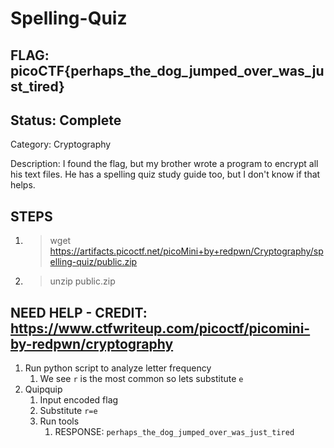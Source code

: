 # Spelling-Quiz

## FLAG: picoCTF{perhaps_the_dog_jumped_over_was_just_tired}

## Status: Complete

Category: Cryptography

Description: I found the flag, but my brother wrote a program to encrypt all his text files. He has a spelling quiz study guide too, but I don't know if that helps.

## STEPS

1. > wget <https://artifacts.picoctf.net/picoMini+by+redpwn/Cryptography/spelling-quiz/public.zip>
2. > unzip public.zip

## NEED HELP - CREDIT: <https://www.ctfwriteup.com/picoctf/picomini-by-redpwn/cryptography>

1. Run python script to analyze letter frequency
   1. We see `r` is the most common so lets substitute `e`
2. Quipquip
   1. Input encoded flag
   2. Substitute `r=e`
   3. Run tools
      1. RESPONSE: `perhaps_the_dog_jumped_over_was_just_tired`
